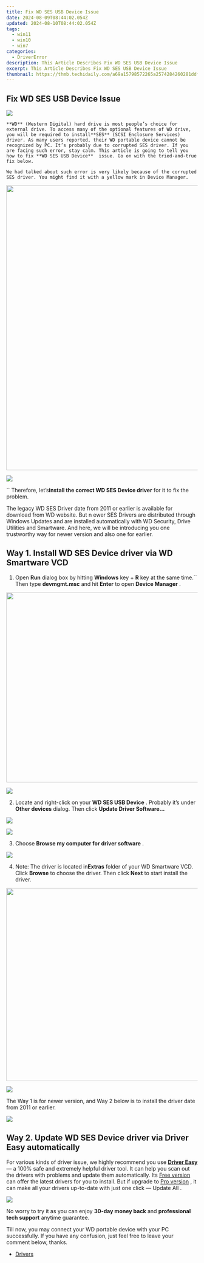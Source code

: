 ```yaml
---
title: Fix WD SES USB Device Issue
date: 2024-08-09T08:44:02.054Z
updated: 2024-08-10T08:44:02.054Z
tags:
  - win11
  - win10
  - win7
categories:
  - DriverError
description: This Article Describes Fix WD SES USB Device Issue
excerpt: This Article Describes Fix WD SES USB Device Issue
thumbnail: https://thmb.techidaily.com/a69a15798572265a2574284260281ddf651b6e2edc67c914e7a3a40f4a1feb7f.png
---
```


## Fix WD SES USB Device Issue

![](https://images.drivereasy.com/wp-content/uploads/2017/04/1-15.jpg)

`` **WD** (Western Digital) hard drive is most people’s choice for external drive. To access many of the optional features of WD drive, you will be required to install**SES** (SCSI Enclosure Services) driver. As many users reported, their WD portable device cannot be recognized by PC. It’s probably due to corrupted SES driver. If you are facing such error, stay calm. This article is going to tell you how to fix **WD SES USB Device**  issue. Go on with the tried-and-true fix below. ``

``We had talked about such error is very likely because of the corrupted SES driver. You might find it with a yellow mark in Device Manager.``

<!-- affiliate ads begin -->
<a href="https://zebaoaffiliateprogram.pxf.io/c/5597632/1853659/21526" target="_top" id="1853659"><img src="//a.impactradius-go.com/display-ad/21526-1853659" border="0" alt="" width="1920" height="750"/></a><img height="0" width="0" src="https://imp.pxf.io/i/5597632/1853659/21526" style="position:absolute;visibility:hidden;" border="0" />
<!-- affiliate ads end -->
![](https://images.drivereasy.com/wp-content/uploads/2017/04/2-15.jpg)

`` Therefore, let’s**install the correct WD SES Device driver** for it to fix the problem.

 The legacy WD SES Driver date from 2011 or earlier is available for download from WD website. But n  ewer SES Drivers are distributed through Windows Updates and are installed automatically with WD Security, Drive Utilities and Smartware. And here, we will be introducing you one trustworthy way for newer version and also one for earlier.

## Way 1\. Install WD SES Device driver via WD Smartware VCD

 1) Open **Run**  dialog box by hitting **Windows**  key + **R**  key at the same time.`` Then type **devmgmt.msc**  and hit **Enter**  to open **Device Manager** .

<!-- affiliate ads begin -->
<a href="https://appsumo.8odi.net/c/5597632/2087407/7443" target="_top" id="2087407"><img src="//a.impactradius-go.com/display-ad/7443-2087407" border="0" alt="" width="600" height="500"/></a><img height="0" width="0" src="https://appsumo.8odi.net/i/5597632/2087407/7443" style="position:absolute;visibility:hidden;" border="0" />
<!-- affiliate ads end -->
![](https://images.drivereasy.com/wp-content/uploads/2017/04/3-13.jpg)

 2) Locate and right-click on your **WD SES USB Device** . Probably it’s under **Other devices**  dialog. Then click **Update Driver Software…**

<!-- affiliate ads begin -->
<a href="https://store.revouninstaller.com/order/checkout.php?PRODS=28010250&QTY=1&AFFILIATE=108875&CART=1"><img src="https://secure.avangate.com/images/merchant/4282ec8de8c9be897e7aff4aa231b1a4/336__280a.jpg" border="0"></a>
<!-- affiliate ads end -->
![](https://images.drivereasy.com/wp-content/uploads/2017/04/3-14.jpg)

 3) Choose **Browse my computer for driver software** .

![](https://images.drivereasy.com/wp-content/uploads/2017/04/4-14.jpg)

 4) Note: The driver is located in**Extras**  folder of your WD Smartware VCD. Click **Browse**  to choose the driver. Then click **Next**  to start install the driver.

<!-- affiliate ads begin -->
<a href="https://coinrule.sjv.io/c/5597632/1958379/18409" target="_top" id="1958379"><img src="//a.impactradius-go.com/display-ad/18409-1958379" border="0" alt="" width="856" height="508"/></a><img height="0" width="0" src="https://imp.pxf.io/i/5597632/1958379/18409" style="position:absolute;visibility:hidden;" border="0" />
<!-- affiliate ads end -->
![](https://images.drivereasy.com/wp-content/uploads/2017/04/5-9.jpg)

 The Way 1 is for newer version, and Way 2 below is to install the driver date from 2011 or earlier.

<!-- affiliate ads begin -->
<a href="https://shop.mondly.com/affiliate.php?ACCOUNT=ATISTUDI&AFFILIATE=108875&PATH=https%3A%2F%2Fwww.mondly.com%3FAFFILIATE%3D108875%26RESOURCE%3D%2BEducational%2B300x600%2B"><img src="https://secure.avangate.com/images/merchant/69c418c33ec2e1a4267fa9bb77fa1428/educational-300x600.gif" border="0"></a>
<!-- affiliate ads end -->
## Way 2\. Update WD SES Device driver via Driver Easy automatically

 For various kinds of driver issue, we highly recommend you use **[Driver Easy](https://tools.techidaily.com/drivereasy/download/)**  — a 100% safe and extremely helpful driver tool.  It can help you scan out the drivers with problems and update them automatically. Its [Free version](https://tools.techidaily.com/drivereasy/download/)  can offer the latest drivers for you to install. But if upgrade to [Pro version](https://tools.techidaily.com/drivereasy/download/)  , it can make all your drivers up-to-date with just one click — Update All .

![](https://images.drivereasy.com/wp-content/uploads/2017/04/6-7.jpg)

No worry to try it as you can enjoy **30-day money back** and **professional tech support** anytime guarantee.

 Till now, you may connect your WD portable device with your PC successfully. If you have any confusion, just feel free to leave your comment below, thanks.

* [Drivers](https://tools.techidaily.com/drivereasy/download/)

<ins class="adsbygoogle"
     style="display:block"
     data-ad-format="autorelaxed"
     data-ad-client="ca-pub-7571918770474297"
     data-ad-slot="1223367746"></ins>



<ins class="adsbygoogle"
     style="display:block"
     data-ad-client="ca-pub-7571918770474297"
     data-ad-slot="8358498916"
     data-ad-format="auto"
     data-full-width-responsive="true"></ins>




